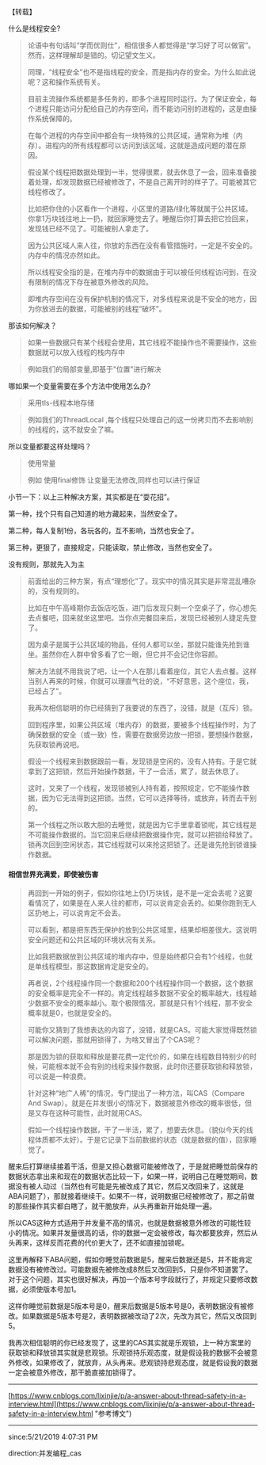 
【转载】

什么是线程安全?

> 论语中有句话叫“学而优则仕”，相信很多人都觉得是“学习好了可以做官”。然而，这样理解却是错的。切记望文生义。
> 
> 同理，“线程安全”也不是指线程的安全，而是指内存的安全。为什么如此说呢？这和操作系统有关。
> 
> 目前主流操作系统都是多任务的，即多个进程同时运行。为了保证安全，每个进程只能访问分配给自己的内存空间，而不能访问别的进程的，这是由操作系统保障的。
> 
> 在每个进程的内存空间中都会有一块特殊的公共区域，通常称为堆（内存）。进程内的所有线程都可以访问到该区域，这就是造成问题的潜在原因。
> 
> 假设某个线程把数据处理到一半，觉得很累，就去休息了一会，回来准备接着处理，却发现数据已经被修改了，不是自己离开时的样子了。可能被其它线程修改了。
> 
> 比如把你住的小区看作一个进程，小区里的道路/绿化等就属于公共区域。你拿1万块钱往地上一扔，就回家睡觉去了。睡醒后你打算去把它捡回来，发现钱已经不见了。可能被别人拿走了。
> 
> 因为公共区域人来人往，你放的东西在没有看管措施时，一定是不安全的。内存中的情况亦然如此。
> 
> 所以线程安全指的是，在堆内存中的数据由于可以被任何线程访问到，在没有限制的情况下存在被意外修改的风险。
> 
> 即堆内存空间在没有保护机制的情况下，对多线程来说是不安全的地方，因为你放进去的数据，可能被别的线程“破坏”。

那该如何解决？

> 如果一些数据只有某个线程会使用，其它线程不能操作也不需要操作，这些数据就可以放入线程的栈内存中

> 例如我们的局部变量,即基于"位置"进行解决

哪如果一个变量需要在多个方法中使用怎么办?

> 采用tls-线程本地存储

> 例如我们的ThreadLocal ,每个线程只处理自己的这一份拷贝而不去影响别的线程的，这不就安全了嘛。

所以变量都要这样处理吗？

> 使用常量
> 
> 例如 使用final修饰 让变量无法修改,同样也可以进行保证

小节一下：以上三种解决方案，其实都是在“耍花招”。

第一种，找个只有自己知道的地方藏起来，当然安全了。

第二种，每人复制1份，各玩各的，互不影响，当然也安全了。

第三种，更狠了，直接规定，只能读取，禁止修改，当然也安全了。

没有规则，那就先入为主


> 前面给出的三种方案，有点“理想化”了。现实中的情况其实是非常混乱嘈杂的，没有规则的。
> 
> 比如在中午高峰期你去饭店吃饭，进门后发现只剩一个空桌子了，你心想先去点餐吧，回来就坐这里吧。当你点完餐回来后，发现已经被别人捷足先登了。
> 
> 因为桌子是属于公共区域的物品，任何人都可以坐，那就只能谁先抢到谁坐。虽然你在人群中曾多看了它一眼，但它并不会记住你容颜。
> 
> 解决方法就不用我说了吧，让一个人在那儿看着座位，其它人去点餐。这样当别人再来的时候，你就可以理直气壮的说，“不好意思，这个座位，我，已经占了”。
> 
> 我再次相信聪明的你已经猜到了我要说的东西了，没错，就是（互斥）锁。
> 
> 回到程序里，如果公共区域（堆内存）的数据，要被多个线程操作时，为了确保数据的安全（或一致）性，需要在数据旁边放一把锁，要想操作数据，先获取锁再说吧。
> 
> 假设一个线程来到数据跟前一看，发现锁是空闲的，没有人持有。于是它就拿到了这把锁，然后开始操作数据，干了一会活，累了，就去休息了。
> 
> 这时，又来了一个线程，发现锁被别人持有着，按照规定，它不能操作数据，因为它无法得到这把锁。当然，它可以选择等待，或放弃，转而去干别的。
> 
> 第一个线程之所以敢大胆的去睡觉，就是因为它手里拿着锁呢，其它线程是不可能操作数据的。当它回来后继续把数据操作完，就可以把锁给释放了。锁再次回到空闲状态，其它线程就可以来抢这把锁了。还是谁先抢到锁谁操作数据。

#### 相信世界充满爱，即使被伤害 ####

> 再回到一开始的例子，假如你往地上仍1万块钱，是不是一定会丢呢？这要看情况了，如果是在人来人往的都市，可以说肯定会丢的。如果你跑到无人区扔地上，可以说肯定不会丢。
> 
> 可以看到，都是把东西无保护的放到公共区域里，结果却相差很大。这说明安全问题还和公共区域的环境状况有关系。
> 
> 比如我把数据放到公共区域的堆内存中，但是始终都只会有1个线程，也就是单线程模型，那这数据肯定是安全的。
> 
> 再者说，2个线程操作同一个数据和200个线程操作同一个数据，这个数据的安全概率是完全不一样的。肯定线程越多数据不安全的概率越大，线程越少数据不安全的概率越小。取个极限情况，那就是只有1个线程，那不安全概率就是0，也就是安全的。
> 
> 可能你又猜到了我想表达的内容了，没错，就是CAS。可能大家觉得既然锁可以解决问题，那就用锁得了，为啥又冒出了个CAS呢？
> 
> 那是因为锁的获取和释放是要花费一定代价的，如果在线程数目特别少的时候，可能根本就不会有别的线程来操作数据，此时你还要获取锁和释放锁，可以说是一种浪费。
> 
> 针对这种“地广人稀”的情况，专门提出了一种方法，叫CAS（Compare And Swap）。就是在并发很小的情况下，数据被意外修改的概率很低，但是又存在这种可能性，此时就用CAS。
> 
> 假如一个线程操作数据，干了一半活，累了，想要去休息。（貌似今天的线程体质都不太好）。于是它记录下当前数据的状态（就是数据的值），回家睡觉了。

醒来后打算继续接着干活，但是又担心数据可能被修改了，于是就把睡觉前保存的数据状态拿出来和现在的数据状态比较一下，如果一样，说明自己在睡觉期间，数据没有被人动过（当然也有可能是先被改成了其它，然后又改回来了，这就是ABA问题了），那就接着继续干。如果不一样，说明数据已经被修改了，那之前做的那些操作其实都白瞎了，就干脆放弃，从头再重新开始处理一遍。

所以CAS这种方式适用于并发量不高的情况，也就是数据被意外修改的可能性较小的情况。如果并发量很高的话，你的数据一定会被修改，每次都要放弃，然后从头再来，这样反而花费的代价更大了，还不如直接加锁呢。

这里再解释下ABA问题，假如你睡觉前数据是5，醒来后数据还是5，并不能肯定数据没有被修改过。可能数据先被修改成8然后又改回到5，只是你不知道罢了。对于这个问题，其实也很好解决，再加一个版本号字段就行了，并规定只要修改数据，必须使版本号加1。

这样你睡觉前数据是5版本号是0，醒来后数据是5版本号是0，表明数据没有被修改。如果数据是5版本号是2，表明数据被改动了2次，先改为其它，然后又改回到5。

我再次相信聪明的你已经发现了，这里的CAS其实就是乐观锁，上一种方案里的获取锁和释放锁其实就是悲观锁。乐观锁持乐观态度，就是假设我的数据不会被意外修改，如果修改了，就放弃，从头再来。悲观锁持悲观态度，就是假设我的数据一定会被意外修改，那干脆直接加锁得了。

----------

[https://www.cnblogs.com/lixinjie/p/a-answer-about-thread-safety-in-a-interview.html](https://www.cnblogs.com/lixinjie/p/a-answer-about-thread-safety-in-a-interview.html "参考博文")

----------
since:5/21/2019 4:07:31 PM 

direction:并发编程_cas